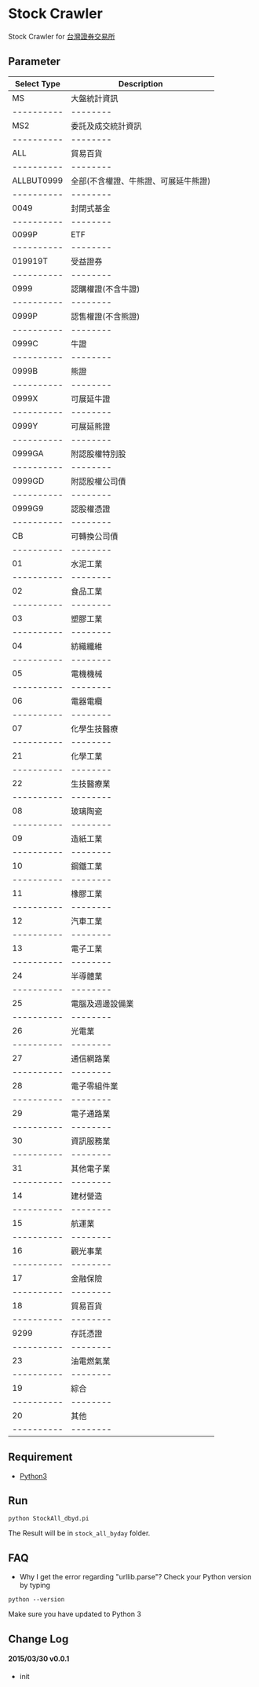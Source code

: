 Stock Crawler
=============
Stock Crawler for [台灣證券交易所](http://www.twse.com.tw/ch/trading/exchange/MI_INDEX/MI_INDEX.php) 

## Parameter

| Select Type |Description |
| ----------  | -------- |
|MS           |  大盤統計資訊|
| ----------  | -------- |
|MS2          |  委託及成交統計資訊|
| ----------  | -------- |
|ALL          |  貿易百貨|
| ----------  | -------- |
|ALLBUT0999   |  全部(不含權證、牛熊證、可展延牛熊證)|
| ----------  | -------- |
|0049         |  封閉式基金|
| ----------  | -------- |
|0099P        |  ETF|
| ----------  | -------- |
|019919T      |  受益證券|
| ----------  | -------- |
|0999         |  認購權證(不含牛證)|
| ----------  | -------- |
|0999P        |  認售權證(不含熊證)|
| ----------  | -------- |
|0999C        |  牛證|
| ----------  | -------- |
|0999B        |  熊證|
| ----------  | -------- |
|0999X        |  可展延牛證|
| ----------  | -------- |
|0999Y        |  可展延熊證|
| ----------  | -------- |
|0999GA       |  附認股權特別股|
| ----------  | -------- |
|0999GD       |  附認股權公司債|
| ----------  | -------- |
|0999G9       |  認股權憑證|
| ----------  | -------- |
|CB           |  可轉換公司債|
| ----------  | -------- |
|01           |  水泥工業|
| ----------  | -------- |
|02           |  食品工業|
| ----------  | -------- |
|03           |  塑膠工業|
| ----------  | -------- |
|04           |  紡織纖維|
| ----------  | -------- |
|05           |  電機機械|
| ----------  | -------- |
|06           |  電器電纜|
| ----------  | -------- |
|07           |  化學生技醫療|
| ----------  | -------- |
|21           |  化學工業|
| ----------  | -------- |
|22           |  生技醫療業|
| ----------  | -------- |
|08           |  玻璃陶瓷|
| ----------  | -------- |
|09           |  造紙工業|
| ---------- | -------- |
|10          |  鋼鐵工業|
| ---------- | -------- |
|11          |  橡膠工業|
| ---------- | -------- |
|12          |  汽車工業|
| ---------- | -------- |
|13          |  電子工業|
| ---------- | -------- |
|24          |  半導體業|
| ---------- | -------- |
|25          |  電腦及週邊設備業|
| ---------- | -------- |
|26          |  光電業|
| ---------- | -------- |
|27          |  通信網路業|
| ---------- | -------- |
|28          |  電子零組件業|
| ---------- | -------- |
|29          |  電子通路業|
| ---------- | -------- |
|30          |  資訊服務業|
| ---------- | -------- |
|31          |  其他電子業|
| ---------- | -------- |
|14          |  建材營造|
| ---------- | -------- |
|15          |  航運業|
| ---------- | -------- |
|16          |  觀光事業|
| ---------- | -------- |
|17          |  金融保險|
| ---------- | -------- |
|18          |  貿易百貨|
| ---------- | -------- |
|9299        |  存託憑證|
| ---------- | -------- |
|23          |  油電燃氣業|
| ---------- | -------- |
|19          |  綜合     |
| ---------- | -------- |
|20          |  其他     |
| ---------- | -------- |

## Requirement

- [Python3](https://www.python.org/)

## Run

```
python StockAll_dbyd.pi
```

The Result will be in `stock_all_byday` folder.

## FAQ
- Why I get the error regarding "urllib.parse"?
Check your Python version by typing

```
python --version
```

Make sure you have updated to Python 3

## Change Log

#### 2015/03/30 v0.0.1
- init
